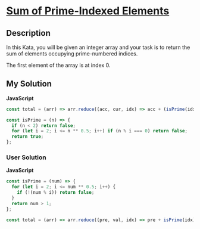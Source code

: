 # [Sum of Prime-Indexed Elements](https://www.codewars.com/kata/59f38b033640ce9fc700015b)

## Description

In this Kata, you will be given an integer array and your task is to return the sum of elements occupying prime-numbered indices.

The first element of the array is at index 0.

## My Solution

**JavaScript**

```js
const total = (arr) => arr.reduce((acc, cur, idx) => acc + (isPrime(idx) && cur), 0);

const isPrime = (n) => {
  if (n < 2) return false;
  for (let i = 2; i <= n ** 0.5; i++) if (n % i === 0) return false;
  return true;
};
```

### User Solution

**JavaScript**

```js
const isPrime = (num) => {
  for (let i = 2; i <= num ** 0.5; i++) {
    if (!(num % i)) return false;
  }
  return num > 1;
};

const total = (arr) => arr.reduce((pre, val, idx) => pre + isPrime(idx) * val, 0);
```
